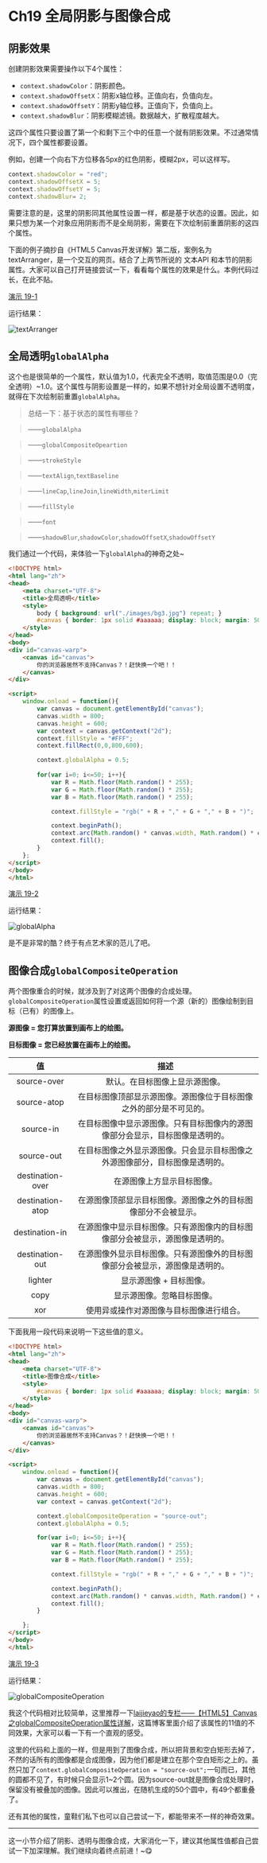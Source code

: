 # Ch19 全局阴影与图像合成

## 阴影效果

创建阴影效果需要操作以下4个属性：

* `context.shadowColor`：阴影颜色。
* `context.shadowOffsetX`：阴影x轴位移。正值向右，负值向左。
* `context.shadowOffsetY`：阴影y轴位移。正值向下，负值向上。
* `context.shadowBlur`：阴影模糊滤镜。数据越大，扩散程度越大。

这四个属性只要设置了第一个和剩下三个中的任意一个就有阴影效果。不过通常情况下，四个属性都要设置。

例如，创建一个向右下方位移各5px的红色阴影，模糊2px，可以这样写。

```JavaScript
context.shadowColor = "red";
context.shadowOffsetX = 5;
context.shadowOffsetY = 5;
context.shadowBlur= 2;
```

需要注意的是，这里的阴影同其他属性设置一样，都是基于状态的设置。因此，如果只想为某一个对象应用阴影而不是全局阴影，需要在下次绘制前重置阴影的这四个属性。

下面的例子摘抄自《HTML5 Canvas开发详解》第二版，案例名为 textArranger，是一个交互的网页。结合了上两节所说的 文本API 和本节的阴影属性。大家可以自己打开链接尝试一下，看看每个属性的效果是什么。本例代码过长，在此不贴。

[演示 19-1](http://airingursb.github.io/canvas/Canvas/19/19-1.html)

运行结果：

![textArranger](http://airing.ursb.me/edu19-1.png-html.jpg)

## 全局透明`globalAlpha`

这个也是很简单的一个属性，默认值为1.0，代表完全不透明，取值范围是0.0（完全透明）~1.0。这个属性与阴影设置是一样的，如果不想针对全局设置不透明度，就得在下次绘制前重置`globalAlpha`。

> 总结一下：基于状态的属性有哪些？

> ——`globalAlpha`

> ——`globalCompositeOpeartion`

> ——`strokeStyle`

> ——`textAlign`,`textBaseline`

> ——`lineCap`,`lineJoin`,`lineWidth`,`miterLimit`

> ——`fillStyle`

> ——`font`

> ——`shadowBlur`,`shadowColor`,`shadowOffsetX`,`shadowOffsetY`

我们通过一个代码，来体验一下`globalAlpha`的神奇之处~

```HTML
<!DOCTYPE html>
<html lang="zh">
<head>
    <meta charset="UTF-8">
    <title>全局透明</title>
    <style>
        body { background: url("./images/bg3.jpg") repeat; }
        #canvas { border: 1px solid #aaaaaa; display: block; margin: 50px auto; }
    </style>
</head>
<body>
<div id="canvas-warp">
    <canvas id="canvas">
        你的浏览器居然不支持Canvas？！赶快换一个吧！！
    </canvas>
</div>

<script>
    window.onload = function(){
        var canvas = document.getElementById("canvas");
        canvas.width = 800;
        canvas.height = 600;
        var context = canvas.getContext("2d");
        context.fillStyle = "#FFF";
        context.fillRect(0,0,800,600);

        context.globalAlpha = 0.5;
        
        for(var i=0; i<=50; i++){
            var R = Math.floor(Math.random() * 255);
            var G = Math.floor(Math.random() * 255);
            var B = Math.floor(Math.random() * 255);

            context.fillStyle = "rgb(" + R + "," + G + "," + B + ")";

            context.beginPath();
            context.arc(Math.random() * canvas.width, Math.random() * canvas.height, Math.random() * 100, 0, Math.PI * 2);
            context.fill();
        }
    };
</script>
</body>
</html>
```

[演示 19-2](http://airingursb.github.io/canvas/Canvas/19/19-2.html)

运行结果：

![globalAlpha](http://airing.ursb.me/edu19-2.png-html.jpg)

是不是非常的酷？终于有点艺术家的范儿了吧。

## 图像合成`globalCompositeOperation`

两个图像重合的时候，就涉及到了对这两个图像的合成处理。`globalCompositeOperation`属性设置或返回如何将一个源（新的）图像绘制到目标（已有）的图像上。

**源图像 = 您打算放置到画布上的绘图。**

**目标图像 = 您已经放置在画布上的绘图。**

|值|描述|
|:--:|:--:|
|source-over|默认。在目标图像上显示源图像。|
|source-atop|在目标图像顶部显示源图像。源图像位于目标图像之外的部分是不可见的。|
|source-in|在目标图像中显示源图像。只有目标图像内的源图像部分会显示，目标图像是透明的。|
|source-out|在目标图像之外显示源图像。只会显示目标图像之外源图像部分，目标图像是透明的。|
|destination-over|在源图像上方显示目标图像。|
|destination-atop|在源图像顶部显示目标图像。源图像之外的目标图像部分不会被显示。|
|destination-in|在源图像中显示目标图像。只有源图像内的目标图像部分会被显示，源图像是透明的。|
|destination-out|在源图像外显示目标图像。只有源图像外的目标图像部分会被显示，源图像是透明的。|
|lighter|显示源图像 + 目标图像。|
|copy|显示源图像。忽略目标图像。|
|xor|使用异或操作对源图像与目标图像进行组合。|

下面我用一段代码来说明一下这些值的意义。

```HTML
<!DOCTYPE html>
<html lang="zh">
<head>
    <meta charset="UTF-8">
    <title>图像合成</title>
    <style>
        #canvas { border: 1px solid #aaaaaa; display: block; margin: 50px auto; }
    </style>
</head>
<body>
<div id="canvas-warp">
    <canvas id="canvas">
        你的浏览器居然不支持Canvas？！赶快换一个吧！！
    </canvas>
</div>

<script>
    window.onload = function(){
        var canvas = document.getElementById("canvas");
        canvas.width = 800;
        canvas.height = 600;
        var context = canvas.getContext("2d");

        context.globalCompositeOperation = "source-out";
        context.globalAlpha = 0.5;

        for(var i=0; i<=50; i++){
            var R = Math.floor(Math.random() * 255);
            var G = Math.floor(Math.random() * 255);
            var B = Math.floor(Math.random() * 255);

            context.fillStyle = "rgb(" + R + "," + G + "," + B + ")";

            context.beginPath();
            context.arc(Math.random() * canvas.width, Math.random() * canvas.height, Math.random() * 100, 0, Math.PI * 2);
            context.fill();
        }

    };
</script>
</body>
</html>
```

[演示 19-3](http://airingursb.github.io/canvas/Canvas/19/19-3.html)

运行结果：

![globalCompositeOperation](http://airing.ursb.me/edu19-3.png-html.jpg)

我这个代码相对比较简单，这里推荐一下[laijieyao的专栏——【HTML5】Canvas之globalCompositeOperation属性详解](http://blog.csdn.net/laijieyao/article/details/41862473)，这篇博客里面介绍了该属性的11值的不同效果，大家可以看一下有一个直观的感受。

这里的代码和上面的一样，但是用到了图像合成，所以把背景和空白矩形去掉了，不然的话所有的图像都是合成图像，因为他们都是建立在那个空白矩形之上的。虽然只加了`context.globalCompositeOperation = "source-out";`一句而已，其他的圆都不见了，有时候只会显示1~2个圆。因为source-out就是图像合成处理时，保留没有被叠加的图像。因此可以推出，在随机生成的50个圆中，有49个都重叠了。

还有其他的属性，童鞋们私下也可以自己尝试一下，都能带来不一样的神奇效果。

***
这一小节介绍了阴影、透明与图像合成，大家消化一下，建议其他属性值都自己尝试一下加深理解。我们继续向着终点前进！~😋

